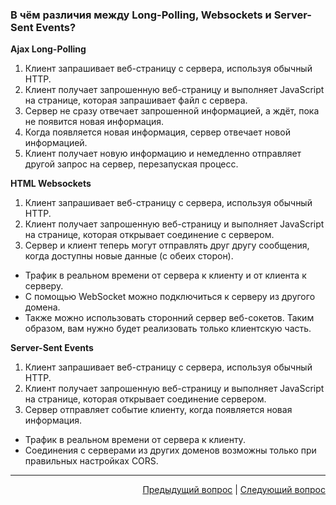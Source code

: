 ### В чём различия между Long-Polling, Websockets и Server-Sent Events?

**Ajax Long-Polling**

1. Клиент запрашивает веб-страницу с сервера, используя обычный HTTP.
2. Клиент получает запрошенную веб-страницу и выполняет JavaScript на странице, которая запрашивает файл с сервера.
3. Сервер не сразу отвечает запрошенной информацией, а ждёт, пока не появится новая информация.
4. Когда появляется новая информация, сервер отвечает новой информацией.
5. Клиент получает новую информацию и немедленно отправляет другой запрос на сервер, перезапуская процесс.

**HTML Websockets**

1. Клиент запрашивает веб-страницу с сервера, используя обычный HTTP.
2. Клиент получает запрошенную веб-страницу и выполняет JavaScript на странице, которая открывает соединение с сервером.
3. Сервер и клиент теперь могут отправлять друг другу сообщения, когда доступны новые данные (с обеих сторон).

- Трафик в реальном времени от сервера к клиенту и от клиента к серверу.
- С помощью WebSocket можно подключиться к серверу из другого домена.
- Также можно использовать сторонний сервер веб-сокетов. Таким образом, вам нужно будет реализовать только клиентскую часть.

**Server-Sent Events**

1. Клиент запрашивает веб-страницу с сервера, используя обычный HTTP.
2. Клиент получает запрошенную веб-страницу и выполняет JavaScript на странице, которая открывает соединение сервером.
3. Сервер отправляет событие клиенту, когда появляется новая информация.

- Трафик в реальном времени от сервера к клиенту.
- Соединения с серверами из других доменов возможны только при правильных настройках CORS.

---

<div align="right">
<a href="2.md">Предыдущий вопрос</a> | <a href="4.md">Следующий вопрос</a>
</div>
